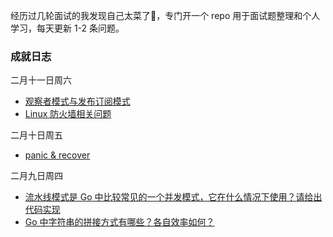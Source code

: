 经历过几轮面试的我发现自己太菜了🫤，专门开一个 repo 用于面试题整理和个人学习，每天更新 1-2 条问题。

### 成就日志

二月十一日周六
- [观察者模式与发布订阅模式](2023/02/observer-pattern-and-pub-sub-pattern.md)
- [Linux 防火墙相关问题](2023/02/linux-firewall.md)

二月十日周五
- [panic & recover](2023/02/panic-and-recover.md)

二月九日周四
- [流水线模式是 Go 中比较常见的一个并发模式，它在什么情况下使用？请给出代码实现](2023/02/pipeline-pattern.md)
- [Go 中字符串的拼接方式有哪些？各自效率如何？](2023/02/string-joining-in-go.md)